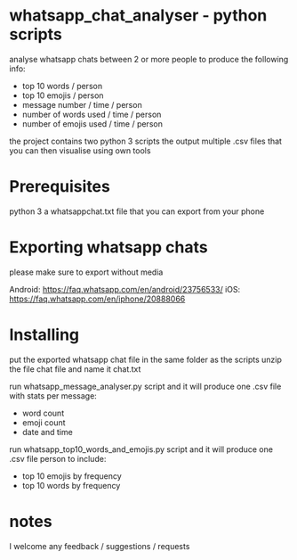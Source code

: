 # whatsapp_chat_analyser - python scripts
analyse whatsapp chats between 2 or more people to produce the following info: 

- top 10 words / person
- top 10 emojis / person
- message number / time / person
- number of words used / time / person
- number of emojis used / time / person

the project contains two python 3 scripts the output multiple .csv files that you can then visualise using own tools

# Prerequisites
python 3
a whatsappchat.txt file that you can export from your phone


# Exporting whatsapp chats
please make sure to export without media

Android: https://faq.whatsapp.com/en/android/23756533/
iOS: https://faq.whatsapp.com/en/iphone/20888066

# Installing
put the exported whatsapp chat file in the same folder as the scripts
unzip the file chat file and name it chat.txt

run whatsapp_message_analyser.py script and it will produce one .csv file with stats per message:
- word count
- emoji count
- date and time

run whatsapp_top10_words_and_emojis.py script and it will produce one .csv file person to include:
- top 10 emojis by frequency
- top 10 words by frequency


# notes
I welcome any feedback / suggestions / requests


